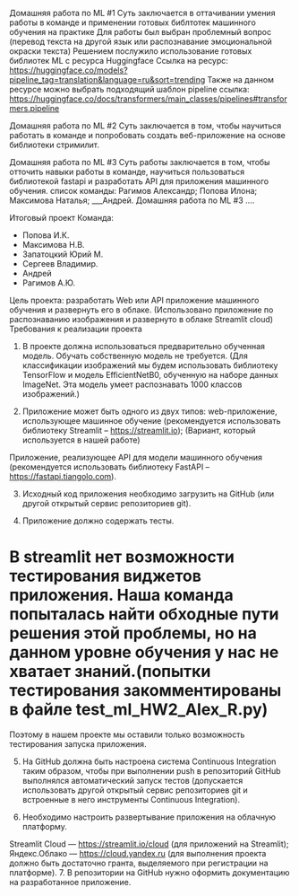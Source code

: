 Домашняя работа по ML #1 
Суть заключается в оттачивании умения работы в команде и применении готовых библтотек машинного обучения на практике 
Для работы был выбран проблемный вопрос (перевод текста на другой язык или распознавание эмоциональной окраски текста) 
Решением послужило использование готовых библиотек ML с ресурса Huggingface
Ссылка на ресурс: https://huggingface.co/models?pipeline_tag=translation&language=ru&sort=trending 
Также на данном ресурсе можно выбрать подходящий шаблон pipeline ссылка: https://huggingface.co/docs/transformers/main_classes/pipelines#transformers.pipeline


Домашняя работа по ML #2
Суть заключается в том, чтобы научиться работать в команде и попробовать создать веб-приложение на основе библиотеки стримилит. 


Домашняя работа по ML #3
Суть работы заключается в том, чтобы отточить навыки работы в команде, научиться пользоваться библиотекой fastapi и разработать API для приложения машинного обучения.
список команды: 
Рагимов Александр;
Попова Илона;
Максимова Наталья;
___Андрей.
Домашняя работа по ML #3
....



Итоговый проект
Команда:
 - Попова И.К.
 - Максимова Н.В.
 - Запатоцкий Юрий М.
 - Сергеев Владимир.
 - Андрей
 - Рагимов А.Ю.

Цель проекта: разработать Web или API приложение машинного обучения и развернуть его в облаке. (Использовано приложение по распознаванию изображения и развернуто в облаке Streamlit cloud)
Требования к реализации проекта
1. В проекте должна использоваться предварительно обученная модель. Обучать собственную модель не требуется.
(Для классификации изображений мы будем использовать библиотеку TensorFlow и модель EfficientNetB0, обученную на наборе данных ImageNet. Эта модель умеет распознавать 1000 классов изображений.)

2. Приложение может быть одного из двух типов:
web-приложение, использующее машинное обучение (рекомендуется использовать библиотеку Streamlit – https://streamlit.io); (Вариант, который используется в нашей работе)

Приложение, реализующее API для модели машинного обучения (рекомендуется использовать библиотеку FastAPI – https://fastapi.tiangolo.com). 

3. Исходный код приложения необходимо загрузить на GitHub (или другой открытый сервис репозиториев git).

4. Приложение должно содержать тесты. 
# В streamlit нет возможности тестирования виджетов приложения. Наша команда попыталась найти обходные пути решения этой проблемы, но на данном уровне обучения у нас не хватает знаний.(попытки тестирования закомментированы в файле test_ml_HW2_Alex_R.py) 
Поэтому в нашем проекте мы оставили только возможность тестирования запуска приложения.

5. На GitHub должна быть настроена система Continuous Integration таким образом, чтобы при выполнении push в репозиторий GitHub выполнялся автоматический запуск тестов (допускается использовать другой открытый сервис репозиториев git и встроенные в него инструменты Continuous Integration).

6. Необходимо настроить развертывание приложения на облачную платформу.

Streamlit Cloud — https://streamlit.io/cloud (для приложений на Streamlit);
Яндекс.Облако — https://cloud.yandex.ru (для выполнения проекта должно быть достаточно гранта, выделяемого при регистрации на платформе). 
7. В репозитории на GitHub нужно оформить документацию на разработанное приложение.

